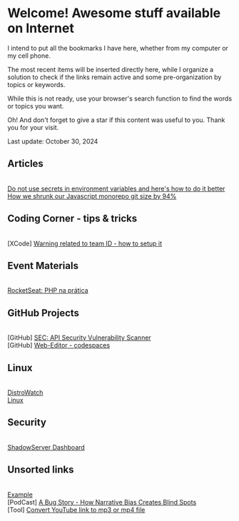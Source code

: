 # Welcome! Awesome stuff available on Internet

I intend to put all the bookmarks I have here, whether from my computer or my cell phone.

The most recent items will be inserted directly here, while I organize a solution to check if the links remain active and some pre-organization by topics or keywords.

While this is not ready, use your browser's search function to find the words or topics you want.

Oh! And don't forget to give a star if this content was useful to you. Thank you for your visit.

Last update: October 30, 2024

## Articles
<br>[Do not use secrets in environment variables and here's how to do it better](https://www.nodejs-security.com/blog/do-not-use-secrets-in-environment-variables-and-here-is-how-to-do-it-better)
<br>[How we shrunk our Javascript monorepo git size by 94%](https://www.jonathancreamer.com/how-we-shrunk-our-git-repo-size-by-94-percent/)

## Coding Corner - tips & tricks
<br>\[XCode\] [Warning related to team ID - how to setup it](https://stackoverflow.com/questions/56616238/warning-for-xcode-capabilities-for-project-may-not-function-correctly-because)

## Event Materials
<br>[RocketSeat: PHP na prática](https://efficient-sloth-d85.notion.site/PHP-Na-pr-tica-1a9130cb4e424706a03435bdb36e4205)

## GitHub Projects
<br>\[GitHub\] [SEC: API Security Vulnerability Scanner](https://github.com/cerberauth/vulnapi)
<br>\[GitHub\] [Web-Editor - codespaces](https://docs.github.com/en/codespaces/developing-in-codespaces/web-based-editor)

## Linux
<br>[DistroWatch](https://distrowatch.com)
<br>[Linux](https://www.linux.com)

## Security 
<br>[ShadowServer Dashboard](https://dashboard.shadowserver.org/#web-cves)

## Unsorted links
<br>[Example](http://www.example.com)
<br>\[PodCast\] [A Bug Story - How Narrative Bias Creates Blind Spots](https://spec.fm/podcasts/developer-tea/167202)
<br>\[Tool\] [Convert YouTube link to mp3 or mp4 file](https://youtube-to-mp3.org/mp3-convert/)


